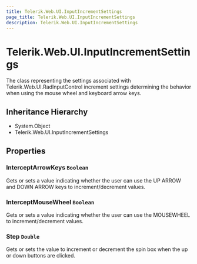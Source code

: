 ```yaml
---
title: Telerik.Web.UI.InputIncrementSettings
page_title: Telerik.Web.UI.InputIncrementSettings
description: Telerik.Web.UI.InputIncrementSettings
---
```


# Telerik.Web.UI.InputIncrementSettings

The class representing the settings associated with Telerik.Web.UI.RadInputControl increment settings determining the behavior when using the mouse wheel and keyboard arrow keys.

## Inheritance Hierarchy

* System.Object
* Telerik.Web.UI.InputIncrementSettings

## Properties

###  InterceptArrowKeys `Boolean`

Gets or sets a value indicating whether the user can use the UP ARROW and DOWN ARROW keys to increment/decrement values.

###  InterceptMouseWheel `Boolean`

Gets or sets a value indicating whether the user can use the MOUSEWHEEL to increment/decrement values.

###  Step `Double`

Gets or sets the value to increment or decrement the spin box when the up or down buttons are clicked.

